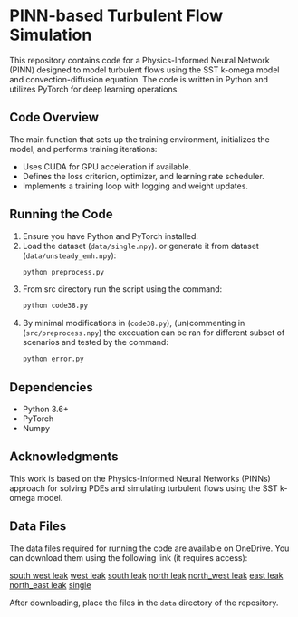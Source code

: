 # PINN-based Turbulent Flow Simulation

This repository contains code for a Physics-Informed Neural Network (PINN) designed to model turbulent flows using the SST k-omega model and convection-diffusion equation. The code is written in Python and utilizes PyTorch for deep learning operations.

## Code Overview

The main function that sets up the training environment, initializes the model, and performs training iterations:
- Uses CUDA for GPU acceleration if available.
- Defines the loss criterion, optimizer, and learning rate scheduler.
- Implements a training loop with logging and weight updates.

## Running the Code

1. Ensure you have Python and PyTorch installed.
2. Load the dataset (`data/single.npy`).
   or generate it from dataset (`data/unsteady_emh.npy`):
      ```sh
   python preprocess.py
      
4. From src directory run the script using the command:
   ```sh
   python code38.py
5. By minimal modifications in (`code38.py`), (un)commenting in (`src/preprocess.npy`) the execuation can be ran for different subset of scenarios and tested by the command:
   ```sh
   python error.py

## Dependencies

- Python 3.6+
- PyTorch
- Numpy

## Acknowledgments

This work is based on the Physics-Informed Neural Networks (PINNs) approach for solving PDEs and simulating turbulent flows using the SST k-omega model.

## Data Files

The data files required for running the code are available on OneDrive. You can download them using the following link (it requires access):

[south west leak](https://ostatemailokstate-my.sharepoint.com/:u:/r/personal/mehrdad_zomorodiyan_okstate_edu/Documents/pinn_data/unsteady_swmh.npy?csf=1&web=1&e=t6ohmI)
[west leak](https://ostatemailokstate-my.sharepoint.com/:u:/r/personal/mehrdad_zomorodiyan_okstate_edu/Documents/pinn_data/unsteady_wmh.npy?csf=1&web=1&e=3uri4a)
[south leak](https://ostatemailokstate-my.sharepoint.com/:u:/r/personal/mehrdad_zomorodiyan_okstate_edu/Documents/pinn_data/unsteady_smh.npy?csf=1&web=1&e=g5pbew)
[north leak](https://ostatemailokstate-my.sharepoint.com/:u:/r/personal/mehrdad_zomorodiyan_okstate_edu/Documents/pinn_data/unsteady_nmh.npy?csf=1&web=1&e=sSkcRs)
[north_west leak](https://ostatemailokstate-my.sharepoint.com/:u:/r/personal/mehrdad_zomorodiyan_okstate_edu/Documents/pinn_data/unsteady_nwmh.npy?csf=1&web=1&e=fnOvNS)
[east leak](https://ostatemailokstate-my.sharepoint.com/:u:/r/personal/mehrdad_zomorodiyan_okstate_edu/Documents/pinn_data/unsteady_emh.npy?csf=1&web=1&e=tqePXt)
[north_east leak](https://ostatemailokstate-my.sharepoint.com/:u:/r/personal/mehrdad_zomorodiyan_okstate_edu/Documents/pinn_data/unsteady_nemh.npy?csf=1&web=1&e=VGGfsW)
[single](https://ostatemailokstate-my.sharepoint.com/:u:/r/personal/mehrdad_zomorodiyan_okstate_edu/Documents/pinn_data/single.npy?csf=1&web=1&e=J58mUe)

After downloading, place the files in the `data` directory of the repository.
